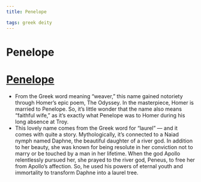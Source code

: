 ```yaml
---
title: Penelope

tags: greek deity 
---
```


# Penelope

# [Penelope](Penelope.md.md)
- From the Greek word meaning “weaver,” this name gained notoriety through Homer’s epic poem, The Odyssey. In the masterpiece, Homer is married to Penelope. So, it’s little wonder that the name also means “faithful wife,” as it’s exactly what Penelope was to Homer during his long absence at Troy.
- This lovely name comes from the Greek word for “laurel” — and it comes with quite a story. Mythologically, it’s connected to a Naiad nymph named Daphne, the beautiful daughter of a river god. In addition to her beauty, she was known for being resolute in her conviction not to marry or be touched by a man in her lifetime. When the god Apollo relentlessly pursued her, she prayed to the river god, Peneus, to free her from Apollo’s affection. So, he used his powers of eternal youth and immortality to transform Daphne into a laurel tree.
